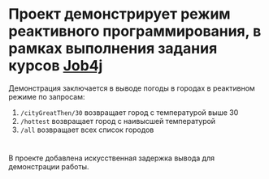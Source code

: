 # Проект демонстрирует режим реактивного программирования, в рамках выполнения задания курсов [Job4j](http://job4j.ru "http://job4j.ru")
Демонстрация заключается в выводе погоды в городах в реактивном режиме по запросам:
1. `/cityGreatThen/30` возвращает город с температурой выше 30
2. `/hottest` возвращает город с наивысшей температурой
3. `/all` возвращает всех список городов
#
В проекте добавлена искусственная задержка вывода для демонстрации работы.